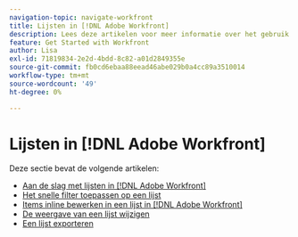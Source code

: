 ```yaml
---
navigation-topic: navigate-workfront
title: Lijsten in [!DNL Adobe Workfront]
description: Lees deze artikelen voor meer informatie over het gebruik van lijsten in Adobe Workfront.
feature: Get Started with Workfront
author: Lisa
exl-id: 71819834-2e2d-4bdd-8c82-a01d2849355e
source-git-commit: fb0cd6ebaa88eead46abe029b0a4cc89a3510014
workflow-type: tm+mt
source-wordcount: '49'
ht-degree: 0%

---
```


# Lijsten in [!DNL Adobe Workfront]

Deze sectie bevat de volgende artikelen:

* [Aan de slag met lijsten in [!DNL Adobe Workfront]](../../../workfront-basics/navigate-workfront/use-lists/view-items-in-a-list.md)
* [Het snelle filter toepassen op een lijst](../../../workfront-basics/navigate-workfront/use-lists/apply-quick-filter-list.md)
* [Items inline bewerken in een lijst in [!DNL Adobe Workfront]](../../../workfront-basics/navigate-workfront/use-lists/inline-edit-objects.md)
* [De weergave van een lijst wijzigen](../../../workfront-basics/navigate-workfront/use-lists/modify-list-display.md)
* [Een lijst exporteren](../../../workfront-basics/navigate-workfront/use-lists/export-lists.md)
